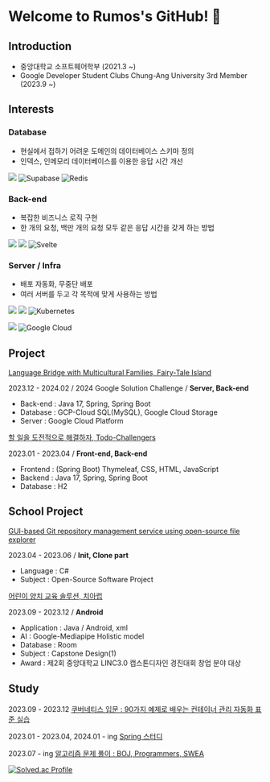 # Welcome to Rumos's GitHub! 👋

## Introduction
   - 중앙대학교 소프트웨어학부 (2021.3 ~)
   - Google Developer Student Clubs Chung-Ang University 3rd Member (2023.9 ~)

## Interests

### Database

- 현실에서 접하기 어려운 도메인의 데이터베이스 스키마 정의
- 인덱스, 인메모리 데이터베이스를 이용한 응답 시간 개선

<img src="https://img.shields.io/badge/MySQL-4479A1?style=for-the-badge&logo=MySQL&logoColor=white"> ![Supabase](https://img.shields.io/badge/Supabase-3ECF8E?style=for-the-badge&logo=supabase&logoColor=white) ![Redis](https://img.shields.io/badge/redis-%23DD0031.svg?style=for-the-badge&logo=redis&logoColor=white)

   
### Back-end

- 복잡한 비즈니스 로직 구현
- 한 개의 요청, 백만 개의 요청 모두 같은 응답 시간을 갖게 하는 방법

<img src="https://img.shields.io/badge/Spring-6DB33F?style=for-the-badge&logo=Spring&logoColor=white"> <img src="https://img.shields.io/badge/springboot-6DB33F?style=for-the-badge&logo=springboot&logoColor=white">
![Svelte](https://img.shields.io/badge/svelte-%23f1413d.svg?style=for-the-badge&logo=svelte&logoColor=white)

### Server / Infra

- 배포 자동화, 무중단 배포
- 여러 서버를 두고 각 목적에 맞게 사용하는 방법

<img src="https://img.shields.io/badge/GitHub Actions-2088FF?style=for-the-badge&logo=GitHub Actions&logoColor=white"> <img src="https://img.shields.io/badge/docker-%230db7ed.svg?style=for-the-badge&logo=docker&logoColor=white"> ![Kubernetes](https://img.shields.io/badge/kubernetes-%23326ce5.svg?style=for-the-badge&logo=kubernetes&logoColor=white)

<img src="https://img.shields.io/badge/amazonaws-232F3E?style=for-the-badge&logo=amazonaws&logoColor=white"> ![Google Cloud](https://img.shields.io/badge/GoogleCloud-%234285F4.svg?style=for-the-badge&logo=google-cloud&logoColor=white)




## Project

[Language Bridge with Multicultural Families, Fairy-Tale Island](https://github.com/RumosZin/FTIsland-BE)

2023.12 - 2024.02 / 2024 Google Solution Challenge / **Server, Back-end**

- Back-end : Java 17, Spring, Spring Boot
- Database : GCP-Cloud SQL(MySQL), Google Cloud Storage
- Server : Google Cloud Platform

[할 일을 도전적으로 해결하자, Todo-Challengers](https://github.com/RumosZin/todoChallegers)

2023.01 - 2023.04 / **Front-end, Back-end**

- Frontend : (Spring Boot) Thymeleaf, CSS, HTML, JavaScript
- Backend : Java 17, Spring, Spring Boot
- Database : H2

## School Project 

[GUI-based Git repository management service using open-source file explorer](https://github.com/RumosZin/Welcome-git)

2023.04 - 2023.06 / **Init, Clone part**

- Language : C#
- Subject : Open-Source Software Project


[어린이 양치 교육 솔루션, 치아럽](https://github.com/RumosZin/capstone_cheerup_toothbrushing)

2023.09 - 2023.12 / **Android**

- Application : Java / Android, xml
- AI : Google-Mediapipe Holistic model
- Database : Room
- Subject : Capstone Design(1)
- Award : 제2회 중앙대학교 LINC3.0 캡스톤디자인 경진대회 창업 분야 대상

## Study

2023.09 - 2023.12 [쿠버네티스 입문 : 90가지 예제로 배우는 컨테이너 관리 자동화 표준 실습](https://github.com/GDSC-CAU/GDSC-CAU-CI-CD)

2023.01 - 2023.04, 2024.01 - ing [Spring 스터디](https://github.com/RumosZin/spring-study)

2023.07 - ing [알고리즘 문제 풀이 : BOJ, Programmers, SWEA](https://github.com/RumosZin/algorithm-study)

[![Solved.ac Profile](http://mazassumnida.wtf/api/v2/generate_badge?boj=01zxcv)](https://solved.ac/01zxcv/)


  






<!--
**RumosZin/RumosZin** is a ✨ _special_ ✨ repository because its `README.md` (this file) appears on your GitHub profile.

Here are some ideas to get you started:

- 🔭 I’m currently working on ...
- 🌱 I’m currently learning ...
- 👯 I’m looking to collaborate on ...
- 🤔 I’m looking for help with ...
- 💬 Ask me about ...
- 📫 How to reach me: ...
- 😄 Pronouns: ...
- ⚡ Fun fact: ...
-->
